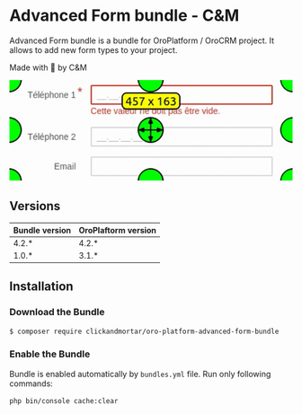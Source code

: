 # Advanced Form bundle - C&M

Advanced Form bundle is a bundle for OroPlatform / OroCRM project. It allows to add new form types to your project.

Made with :blue_heart: by C&M

![](docs/demo.gif)

## Versions

| Bundle version | OroPlaftorm version |
|----------------|---------------------|
| 4.2.*          | 4.2.*               |
| 1.0.*          | 3.1.*               |

## Installation

### Download the Bundle

```console
$ composer require clickandmortar/oro-platform-advanced-form-bundle
```

### Enable the Bundle

Bundle is enabled automatically by `bundles.yml` file.
Run only following commands:

```
php bin/console cache:clear
```